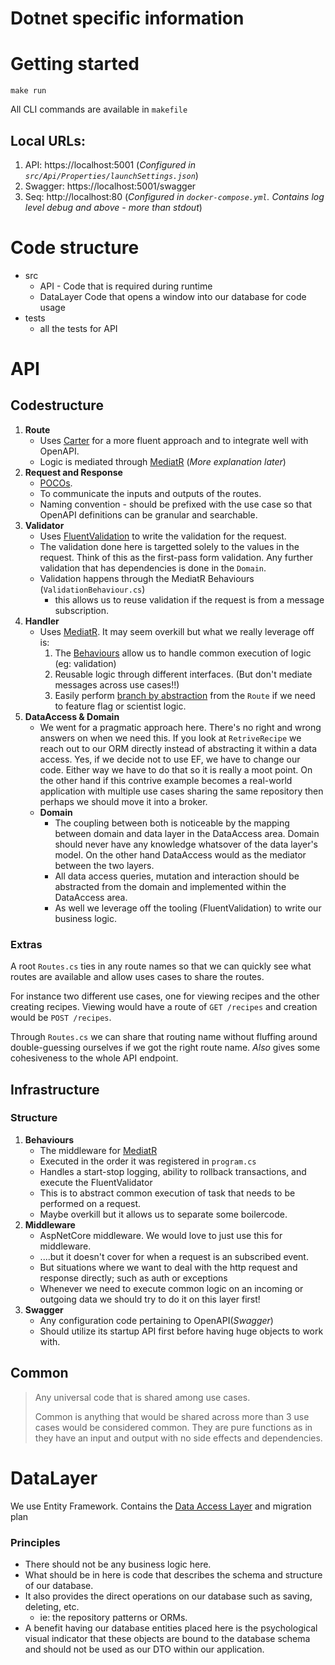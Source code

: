 # Dotnet specific information

# Getting started

`make run`

All CLI commands are available in `makefile`

## Local URLs:

1. API: https://localhost:5001 (_Configured in `src/Api/Properties/launchSettings.json`_)
1. Swagger: https://localhost:5001/swagger
1. Seq: http://localhost:80 (_Configured in `docker-compose.yml`. Contains log level debug and above - more than stdout_)

# Code structure

* src
  * API - Code that is required during runtime
  * DataLayer Code that opens a window into our database for code usage
* tests
  * all the tests for API

# API

## Codestructure

1. **Route**
   * Uses [Carter](https://github.com/CarterCommunity/Carter) for a more fluent approach and to integrate well with OpenAPI.
   * Logic is mediated through [MediatR](https://github.com/jbogard/MediatR) (_More explanation later_)
2. **Request and Response**
   * [POCOs](https://learn.microsoft.com/en-us/dotnet/standard/glossary#poco).
   * To communicate the inputs and outputs of the routes.
   * Naming convention - should be prefixed with the use case so that OpenAPI definitions can be granular and searchable.
3. **Validator**
   * Uses [FluentValidation](https://docs.fluentvalidation.net) to write the validation for the request.
   * The validation done here is targetted solely to the values in the request. Think of this as the first-pass form validation. Any further validation that has dependencies is done in the `Domain`.
   * Validation happens through the MediatR Behaviours (`ValidationBehaviour.cs`)
     * this allows us to reuse validation if the request is from a message subscription.
4. **Handler**
   * Uses [MediatR](https://github.com/jbogard/MediatR). It may seem overkill but what we really leverage off is:
      1. The [Behaviours](https://github.com/jbogard/MediatR/wiki/Behaviors) allow us to handle common execution of logic (eg: validation)
      2. Reusable logic through different interfaces. (But don't mediate messages across use cases!!)
      3. Easily perform [branch by abstraction](https://www.martinfowler.com/bliki/BranchByAbstraction.html) from the `Route` if we need to feature flag or scientist logic.
5. **DataAccess & Domain**
   * We went for a pragmatic approach here. There's no right and wrong answers on when we need this. If you look at `RetriveRecipe` we reach out to our ORM directly instead of abstracting it within a data access. Yes, if we decide not to use EF, we have to change our code. Either way we have to do that so it is really a moot point. On the other hand if this contrive example becomes a real-world application with multiple use cases sharing the same repository then perhaps we should move it into a broker.
   * **Domain**
     * The coupling between both is noticeable by the mapping between domain and data layer in the DataAccess area. Domain should never have any knowledge whatsover of the data layer's model. On the other hand DataAccess would as the mediator between the two layers.
     * All data access queries, mutation and interaction should be abstracted from the domain and implemented within the DataAccess area.
     * As well we leverage off the tooling (FluentValidation) to write our business logic.


### Extras

A root `Routes.cs` ties in any route names so that we can quickly see what routes are available and allow uses cases to share the routes.

For instance two different use cases, one for viewing recipes and the other creating recipes. Viewing would have a route of `GET /recipes` and creation would be `POST /recipes`.

Through `Routes.cs` we can share that routing name without fluffing around double-guessing ourselves if we got the right route name. _Also_ gives some cohesiveness to the whole API endpoint.

## Infrastructure

### Structure

1. **Behaviours**
   * The middleware for [MediatR](https://github.com/jbogard/MediatR/wiki/Behaviors)
   * Executed in the order it was registered in `program.cs`
   * Handles a start-stop logging, ability to rollback transactions, and execute the FluentValidator
   * This is to abstract common execution of task that needs to be performed on a request.
   * Maybe overkill but it allows us to separate some boilercode.
2. **Middleware**
   * AspNetCore middleware. We would love to just use this for middleware.
   * ....but it doesn't cover for when a request is an subscribed event.
   * But situations where we want to deal with the http request and response directly; such as auth or exceptions
   * Whenever we need to execute common logic on an incoming or outgoing data we should try to do it on this layer first!
3. **Swagger**
   * Any configuration code pertaining to OpenAPI(_Swagger_)
   * Should utilize its startup API first before having huge objects to work with.


## Common

> Any universal code that is shared among use cases.
>
> Common is anything that would be shared across more than 3 use cases would be considered common. They are pure functions as in they have an input and output with no side effects and dependencies.

# DataLayer

We use Entity Framework. Contains the [Data Access Layer](https://en.wikipedia.org/wiki/Data_access_layer) and migration plan

### Principles

* There should not be any business logic here.
* What should be in here is code that describes the schema and structure of our database.
* It also provides the direct operations on our database such as saving, deleting, etc.
  * ie: the repository patterns or ORMs.
* A benefit having our database entities placed here is the psychological visual indicator that these objects are bound to the database schema and should not be used as our DTO within our application.


